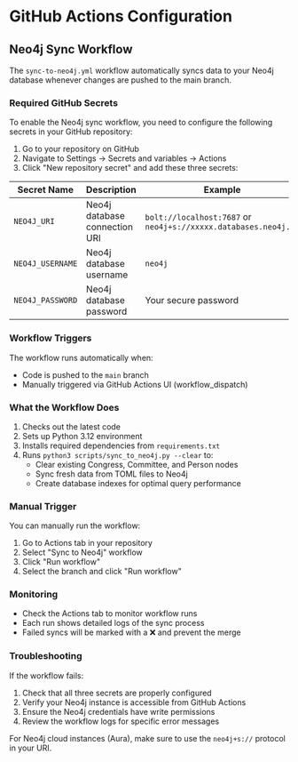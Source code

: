 # GitHub Actions Configuration

## Neo4j Sync Workflow

The `sync-to-neo4j.yml` workflow automatically syncs data to your Neo4j database whenever changes are pushed to the main branch.

### Required GitHub Secrets

To enable the Neo4j sync workflow, you need to configure the following secrets in your GitHub repository:

1. Go to your repository on GitHub
2. Navigate to Settings → Secrets and variables → Actions
3. Click "New repository secret" and add these three secrets:

| Secret Name | Description | Example |
|------------|-------------|---------|
| `NEO4J_URI` | Neo4j database connection URI | `bolt://localhost:7687` or `neo4j+s://xxxxx.databases.neo4j.io` |
| `NEO4J_USERNAME` | Neo4j database username | `neo4j` |
| `NEO4J_PASSWORD` | Neo4j database password | Your secure password |

### Workflow Triggers

The workflow runs automatically when:
- Code is pushed to the `main` branch
- Manually triggered via GitHub Actions UI (workflow_dispatch)

### What the Workflow Does

1. Checks out the latest code
2. Sets up Python 3.12 environment
3. Installs required dependencies from `requirements.txt`
4. Runs `python3 scripts/sync_to_neo4j.py --clear` to:
   - Clear existing Congress, Committee, and Person nodes
   - Sync fresh data from TOML files to Neo4j
   - Create database indexes for optimal query performance

### Manual Trigger

You can manually run the workflow:
1. Go to Actions tab in your repository
2. Select "Sync to Neo4j" workflow
3. Click "Run workflow"
4. Select the branch and click "Run workflow"

### Monitoring

- Check the Actions tab to monitor workflow runs
- Each run shows detailed logs of the sync process
- Failed syncs will be marked with a ❌ and prevent the merge

### Troubleshooting

If the workflow fails:
1. Check that all three secrets are properly configured
2. Verify your Neo4j instance is accessible from GitHub Actions
3. Ensure the Neo4j credentials have write permissions
4. Review the workflow logs for specific error messages

For Neo4j cloud instances (Aura), make sure to use the `neo4j+s://` protocol in your URI.